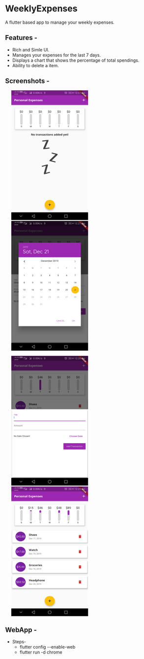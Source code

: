 
# WeeklyExpenses
A flutter based app to manage your weekly expenses.

## Features -
* Rich and Simle UI.
* Manages your expenses for the last 7 days.
* Displays a chart that shows the percentage of total spendings.
* Ability to delete a item.

## Screenshots - 
<p float="left">
<img src="https://github.com/ankushmundhra/WeeklyExpenses/blob/master/screenshots/1.jpg" width="250" height="420" hspace="20">
<img src="https://github.com/ankushmundhra/WeeklyExpenses/blob/master/screenshots/2.jpg" width="250" height="420" hspace="20">
</p>

<p float="left">
<img src="https://github.com/ankushmundhra/WeeklyExpenses/blob/master/screenshots/3.jpg" width="250" height="420" hspace="20">
<img src="https://github.com/ankushmundhra/WeeklyExpenses/blob/master/screenshots/4.jpg" width="250" height="420" hspace="20">
</p>

## WebApp - 
* Steps- 
  * flutter config --enable-web
  * flutter run -d chrome
